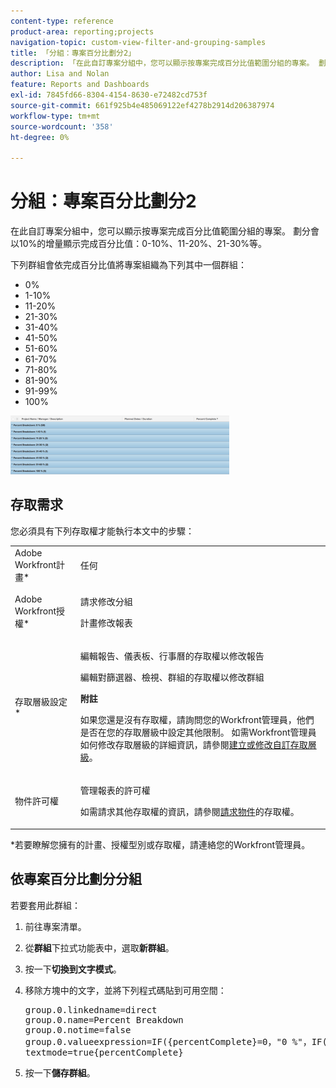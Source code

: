 ```yaml
---
content-type: reference
product-area: reporting;projects
navigation-topic: custom-view-filter-and-grouping-samples
title: 「分組：專案百分比劃分2」
description: 「在此自訂專案分組中，您可以顯示按專案完成百分比值範圍分組的專案。 劃分會以10%的增量顯示完成百分比值：0-10%、11-20%、21-30%等。
author: Lisa and Nolan
feature: Reports and Dashboards
exl-id: 7845fd66-8304-4154-8630-e72482cd753f
source-git-commit: 661f925b4e485069122ef4278b2914d206387974
workflow-type: tm+mt
source-wordcount: '358'
ht-degree: 0%

---
```


# 分組：專案百分比劃分2

在此自訂專案分組中，您可以顯示按專案完成百分比值範圍分組的專案。 劃分會以10%的增量顯示完成百分比值：0-10%、11-20%、21-30%等。

下列群組會依完成百分比值將專案組織為下列其中一個群組：

* 0%
* 1-10%
* 11-20%
* 21-30%
* 31-40%
* 41-50%
* 51-60%
* 61-70%
* 71-80%
* 81-90%
* 91-99%
* 100%

![percent_complete_breakdown_for_projects_in_10__increments.png](assets/percent-complete-breakdown-350x94.png)

## 存取需求

您必須具有下列存取權才能執行本文中的步驟：

<table style="table-layout:auto"> 
 <col> 
 <col> 
 <tbody> 
  <tr> 
   <td role="rowheader">Adobe Workfront計畫*</td> 
   <td> <p>任何</p> </td> 
  </tr> 
  <tr> 
   <td role="rowheader">Adobe Workfront授權*</td> 
   <td> <p>請求修改分組 </p>
   <p>計畫修改報表</p> </td> 
  </tr> 
  <tr> 
   <td role="rowheader">存取層級設定*</td> 
   <td> <p>編輯報告、儀表板、行事曆的存取權以修改報告</p> <p>編輯對篩選器、檢視、群組的存取權以修改群組</p> <p><b>附註</b>

如果您還是沒有存取權，請詢問您的Workfront管理員，他們是否在您的存取層級中設定其他限制。 如需Workfront管理員如何修改存取層級的詳細資訊，請參閱<a href="../../../administration-and-setup/add-users/configure-and-grant-access/create-modify-access-levels.md" class="MCXref xref">建立或修改自訂存取層級</a>。</p> </td>
</tr>  
  <tr> 
   <td role="rowheader">物件許可權</td> 
   <td> <p>管理報表的許可權</p> <p>如需請求其他存取權的資訊，請參閱<a href="../../../workfront-basics/grant-and-request-access-to-objects/request-access.md" class="MCXref xref">請求物件</a>的存取權。</p> </td> 
  </tr> 
 </tbody> 
</table>

&#42;若要瞭解您擁有的計畫、授權型別或存取權，請連絡您的Workfront管理員。

## 依專案百分比劃分分組

若要套用此群組：

1. 前往專案清單。
1. 從&#x200B;**群組**&#x200B;下拉式功能表中，選取&#x200B;**新群組**。

1. 按一下&#x200B;**切換到文字模式**。
1. 移除方塊中的文字，並將下列程式碼貼到可用空間：
   <pre>group.0.linkedname=direct<br>group.0.name=Percent Breakdown<br>group.0.notime=false<br>group.0.valueexpression=IF({percentComplete}=0，"0 %"，IF({percentComplete}&lt;=11，"1-10 %"，IF({percentComplete}&lt;=21，"11-20 %"，IF({percentComplete}&lt;=31，"21-30 %"，IF({percentComplete}&lt;41，"31-40 %"，IF( 8}&lt;51，"41-50 %"，IF({percentComplete}&lt;61，"51-60 %"，IF({percentComplete}&lt;71，"61-70 %"，IF({percentComplete}&lt;81，"71-80 %"，IF({percentComplete}&lt;91，"81-90 %"，IF({percentComplete}&lt;100，"91-99 %"，"100 %"))))))))))<br>textmode=true{percentComplete}</pre>

1. 按一下&#x200B;**儲存群組**。

